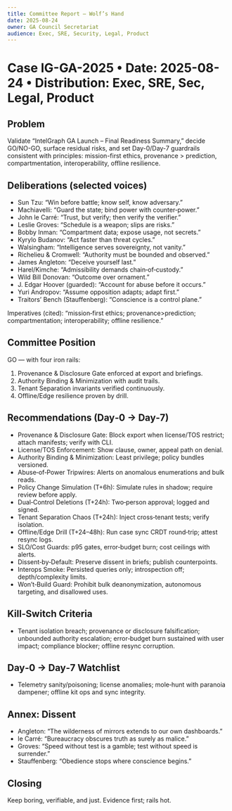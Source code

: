 ```yaml
---
title: Committee Report — Wolf’s Hand
date: 2025-08-24
owner: GA Council Secretariat
audience: Exec, SRE, Security, Legal, Product
---
```


# Case IG-GA-2025 • Date: 2025-08-24 • Distribution: Exec, SRE, Sec, Legal, Product

## Problem

Validate “IntelGraph GA Launch – Final Readiness Summary,” decide GO/NO-GO, surface residual risks, and set Day-0/Day-7 guardrails consistent with principles: mission-first ethics, provenance > prediction, compartmentation, interoperability, offline resilience.

## Deliberations (selected voices)

- Sun Tzu: “Win before battle; know self, know adversary.”
- Machiavelli: “Guard the state; bind power with counter‑power.”
- John le Carré: “Trust, but verify; then verify the verifier.”
- Leslie Groves: “Schedule is a weapon; slips are risks.”
- Bobby Inman: “Compartment data; expose usage, not secrets.”
- Kyrylo Budanov: “Act faster than threat cycles.”
- Walsingham: “Intelligence serves sovereignty, not vanity.”
- Richelieu & Cromwell: “Authority must be bounded and observed.”
- James Angleton: “Deceive yourself last.”
- Harel/Kimche: “Admissibility demands chain‑of‑custody.”
- Wild Bill Donovan: “Outcome over ornament.”
- J. Edgar Hoover (guarded): “Account for abuse before it occurs.”
- Yuri Andropov: “Assume opposition adapts; adapt first.”
- Traitors’ Bench (Stauffenberg): “Conscience is a control plane.”

Imperatives (cited): “mission‑first ethics; provenance>prediction; compartmentation; interoperability; offline resilience.”

## Committee Position

GO — with four iron rails:

1. Provenance & Disclosure Gate enforced at export and briefings.
2. Authority Binding & Minimization with audit trails.
3. Tenant Separation invariants verified continuously.
4. Offline/Edge resilience proven by drill.

## Recommendations (Day‑0 → Day‑7)

- Provenance & Disclosure Gate: Block export when license/TOS restrict; attach manifests; verify with CLI.
- License/TOS Enforcement: Show clause, owner, appeal path on denial.
- Authority Binding & Minimization: Least privilege; policy bundles versioned.
- Abuse‑of‑Power Tripwires: Alerts on anomalous enumerations and bulk reads.
- Policy Change Simulation (T+6h): Simulate rules in shadow; require review before apply.
- Dual‑Control Deletions (T+24h): Two‑person approval; logged and signed.
- Tenant Separation Chaos (T+24h): Inject cross‑tenant tests; verify isolation.
- Offline/Edge Drill (T+24–48h): Run case sync CRDT round‑trip; attest resync logs.
- SLO/Cost Guards: p95 gates, error‑budget burn; cost ceilings with alerts.
- Dissent‑by‑Default: Preserve dissent in briefs; publish counterpoints.
- Interops Smoke: Persisted queries only; introspection off; depth/complexity limits.
- Won’t‑Build Guard: Prohibit bulk deanonymization, autonomous targeting, and disallowed uses.

## Kill‑Switch Criteria

- Tenant isolation breach; provenance or disclosure falsification; unbounded authority escalation; error‑budget burn sustained with user impact; compliance blocker; offline resync corruption.

## Day‑0 → Day‑7 Watchlist

- Telemetry sanity/poisoning; license anomalies; mole‑hunt with paranoia dampener; offline kit ops and sync integrity.

## Annex: Dissent

- Angleton: “The wilderness of mirrors extends to our own dashboards.”
- le Carré: “Bureaucracy obscures truth as surely as malice.”
- Groves: “Speed without test is a gamble; test without speed is surrender.”
- Stauffenberg: “Obedience stops where conscience begins.”

## Closing

Keep boring, verifiable, and just. Evidence first; rails hot.
